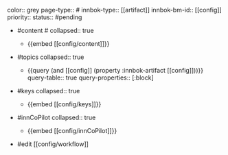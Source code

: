 color:: grey
page-type:: #
innbok-type:: [[artifact]]
innbok-bm-id:: [[config]]
priority:: 
status:: #pending

- #content #
  collapsed:: true
	- {{embed [[config/content]]}}
- #topics
   collapsed:: true
    - {{query (and [[config]] (property :innbok-artifact [[config]]))}}
      query-table:: true
      query-properties:: [:block]
- #keys
  collapsed:: true
	- {{embed [[config/keys]]}}
- #innCoPilot
   collapsed:: true
	 - {{embed [[config/innCoPilot]]}}

- #edit [[config/workflow]]

